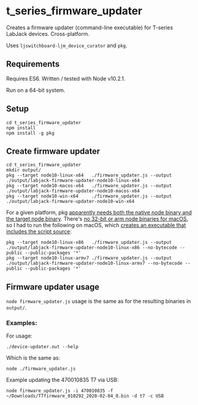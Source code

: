 # t_series_firmware_updater

Creates a firmware updater (command-line executable) for T-series LabJack devices. Cross-platform.

Uses `ljswitchboard-ljm_device_curator` and `pkg`.


## Requirements

Requires ES6. Written / tested with Node v10.2.1.

Run on a 64-bit system.


## Setup

```
cd t_series_firmware_updater
npm install
npm install -g pkg
```


## Create firmware updater

```
cd t_series_firmware_updater
mkdir output/
pkg --target node10-linux-x64   ./firmware_updater.js --output ./output/labjack-firmware-updater-node10-linux-x64
pkg --target node10-macos-x64   ./firmware_updater.js --output ./output/labjack-firmware-updater-node10-macos-x64
pkg --target node10-win-x64     ./firmware_updater.js --output ./output/labjack-firmware-updater-node10-win-x64
```

For a given platform, pkg [apparently needs both the native node binary and the target node binary](https://github.com/zeit/pkg/issues/869). There's [no 32-bit or arm node binaries for macOS](https://github.com/zeit/pkg-fetch/releases/), so I had to run the following on macOS, which [creates an executable that includes the script source](https://github.com/zeit/pkg-fetch/issues/68#issuecomment-511656541):

```
pkg --target node10-linux-x86   ./firmware_updater.js --output ./output/labjack-firmware-updater-node10-linux-x86 --no-bytecode --public --public-packages '*'
pkg --target node10-linux-armv7 ./firmware_updater.js --output ./output/labjack-firmware-updater-node10-linux-armv7 --no-bytecode --public --public-packages '*'
```


## Firmware updater usage

`node firmware_updater.js` usage is the same as for the resulting binaries in `output/`.


### Examples:

For usage:

```
./device-updater.out --help
```

Which is the same as:

```
node ./firmware_updater.js
```

Example updating the 470010835 T7 via USB:

```
node firmware_updater.js -i 470010835 -f ~/Downloads/T7firmware_010292_2020-02-04_0.bin -d t7 -c USB
```

